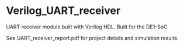 # Verilog_UART_receiver
UART receiver module built with Verilog HDL. Built for the DE1-SoC

See UART_receiver_report.pdf for project details and simulation results.
